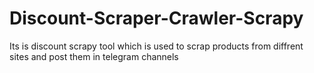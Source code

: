# Discount-Scraper-Crawler-Scrapy
Its is discount scrapy tool which is used to scrap products from diffrent sites and post them in telegram channels
